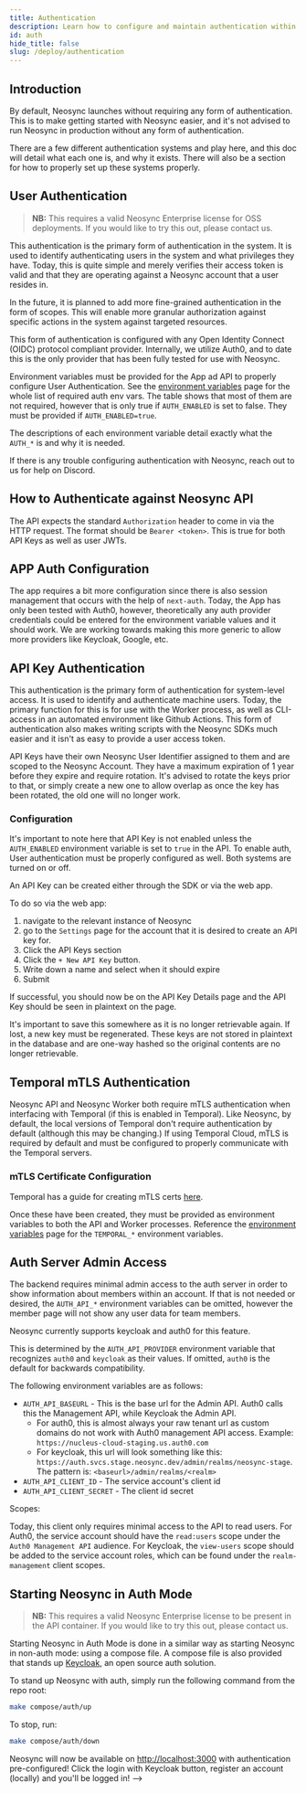 ```yaml
---
title: Authentication
description: Learn how to configure and maintain authentication within Neosync open source
id: auth
hide_title: false
slug: /deploy/authentication
---
```


## Introduction

By default, Neosync launches without requiring any form of authentication. This is to make getting started with Neosync easier, and it's not advised to run Neosync in production without any form of authentication.

There are a few different authentication systems and play here, and this doc will detail what each one is, and why it exists.
There will also be a section for how to properly set up these systems properly.

## User Authentication

> **NB:** This requires a valid Neosync Enterprise license for OSS deployments. If you would like to try this out, please contact us.

This authentication is the primary form of authentication in the system. It is used to identify authenticating users in the system and what privileges they have.
Today, this is quite simple and merely verifies their access token is valid and that they are operating against a Neosync account that a user resides in.

In the future, it is planned to add more fine-grained authentication in the form of scopes. This will enable more granular authorization against specific actions in the system against targeted resources.

This form of authentication is configured with any Open Identity Connect (OIDC) protocol compliant provider.
Internally, we utilize Auth0, and to date this is the only provider that has been fully tested for use with Neosync.

Environment variables must be provided for the App ad API to properly configure User Authentication.
See the [environment variables](/deploy/environment-variables.md) page for the whole list of required auth env vars.
The table shows that most of them are not required, however that is only true if `AUTH_ENABLED` is set to false. They must be provided if `AUTH_ENABLED=true`.

The descriptions of each environment variable detail exactly what the `AUTH_*` is and why it is needed.

If there is any trouble configuring authentication with Neosync, reach out to us for help on Discord.

## How to Authenticate against Neosync API

The API expects the standard `Authorization` header to come in via the HTTP request. The format should be `Bearer <token>`. This is true for both API Keys as well as user JWTs.

## APP Auth Configuration

The app requires a bit more configuration since there is also session management that occurs with the help of `next-auth`.
Today, the App has only been tested with Auth0, however, theoretically any auth provider credentials could be entered for the environment variable values and it should work.
We are working towards making this more generic to allow more providers like Keycloak, Google, etc.

## API Key Authentication

This authentication is the primary form of authentication for system-level access. It is used to identify and authenticate machine users.
Today, the primary function for this is for use with the Worker process, as well as CLI-access in an automated environment like Github Actions.
This form of authentication also makes writing scripts with the Neosync SDKs much easier and it isn't as easy to provide a user access token.

API Keys have their own Neosync User Identifier assigned to them and are scoped to the Neosync Account.
They have a maximum expiration of 1 year before they expire and require rotation.
It's advised to rotate the keys prior to that, or simply create a new one to allow overlap as once the key has been rotated, the old one will no longer work.

### Configuration

It's important to note here that API Key is not enabled unless the `AUTH_ENABLED` environment variable is set to `true` in the API.
To enable auth, User authentication must be properly configured as well. Both systems are turned on or off.

An API Key can be created either through the SDK or via the web app.

To do so via the web app:

1. navigate to the relevant instance of Neosync
2. go to the `Settings` page for the account that it is desired to create an API key for.
3. Click the API Keys section
4. Click the `+ New API Key` button.
5. Write down a name and select when it should expire
6. Submit

If successful, you should now be on the API Key Details page and the API Key should be seen in plaintext on the page.

It's important to save this somewhere as it is no longer retrievable again. If lost, a new key must be regenerated.
These keys are not stored in plaintext in the database and are one-way hashed so the original contents are no longer retrievable.

## Temporal mTLS Authentication

Neosync API and Neosync Worker both require mTLS authentication when interfacing with Temporal (if this is enabled in Temporal).
Like Neosync, by default, the local versions of Temporal don't require authentication by default (although this may be changing.)
If using Temporal Cloud, mTLS is required by default and must be configured to properly communicate with the Temporal servers.

### mTLS Certificate Configuration

Temporal has a guide for creating mTLS certs [here](https://docs.temporal.io/cloud/certificates#use-tcld-to-generate-certificates).

Once these have been created, they must be provided as environment variables to both the API and Worker processes.
Reference the [environment variables](/deploy/environment-variables.md) page for the `TEMPORAL_*` environment variables.

## Auth Server Admin Access

The backend requires minimal admin access to the auth server in order to show information about members within an account.
If that is not needed or desired, the `AUTH_API_*` environment variables can be omitted, however the member page will not show any user data for team members.

Neosync currently supports keycloak and auth0 for this feature.

This is determined by the `AUTH_API_PROVIDER` environment variable that recognizes `auth0` and `keycloak` as their values. If omitted, `auth0` is the default for backwards compatibility.

The following environment variables are as follows:

- `AUTH_API_BASEURL` - This is the base url for the Admin API. Auth0 calls this the Management API, while Keycloak the Admin API.
  - For auth0, this is almost always your raw tenant url as custom domains do not work with Auth0 management API access. Example: `https://nucleus-cloud-staging.us.auth0.com`
  - For keycloak, this url will look something like this: `https://auth.svcs.stage.neosync.dev/admin/realms/neosync-stage`. The pattern is: `<baseurl>/admin/realms/<realm>`
- `AUTH_API_CLIENT_ID` - The service account's client id
- `AUTH_API_CLIENT_SECRET` - The client id secret

Scopes:

Today, this client only requires minimal access to the API to read users.
For Auth0, the service account should have the `read:users` scope under the `Auth0 Management API` audience.
For Keycloak, the `view-users` scope should be added to the service account roles, which can be found under the `realm-management` client scopes.

## Starting Neosync in Auth Mode

> **NB:** This requires a valid Neosync Enterprise license to be present in the API container. If you would like to try this out, please contact us.

Starting Neosync in Auth Mode is done in a similar way as starting Neosync in non-auth mode: using a compose file. A compose file is also provided that stands up [Keycloak](https://keycloak.org), an open source auth solution.

To stand up Neosync with auth, simply run the following command from the repo root:

```sh
make compose/auth/up
```

To stop, run:

```sh
make compose/auth/down
```

Neosync will now be available on [http://localhost:3000](http://localhost:3000) with authentication pre-configured!
Click the login with Keycloak button, register an account (locally) and you'll be logged in! -->
